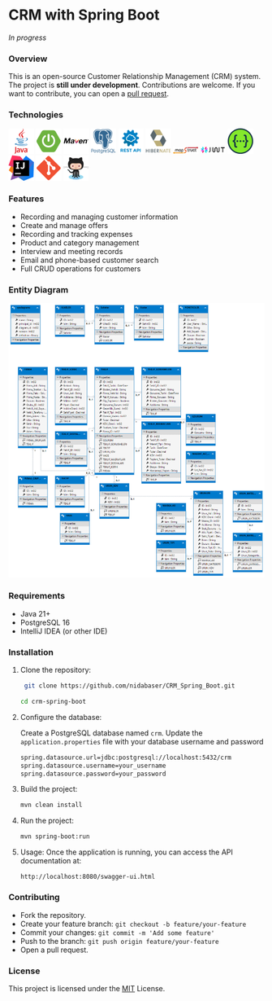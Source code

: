 # CRM with Spring Boot

*In progress*

### Overview
This is an open-source Customer Relationship Management (CRM) system. The project is **still under development**. Contributions are welcome. If you want to contribute, you can open a [pull request](/README.md/#Contributing).

### Technologies

<code><img alt="Java" src="src/main/resources/images/java.png" title="Java" width="50"/></code>
<code><img width="50" src="src/main/resources/images/spring.png" alt="Spring Boot" title="Spring Boot"/></code>
<code><img width="50" src="src/main/resources/images/maven.png" alt="Maven" title="Maven"/></code>
<code><img width="50" src="src/main/resources/images/postgresql.png" alt="PostgreSQL" title="PostgreSQL"/></code>
<code><img width="50" src="src/main/resources/images/rest.png" alt="REST" title="REST"/></code>
<code><img width="50" src="src/main/resources/images/hibernate.png" alt="Hibernate" title="Hibernate"/></code>
<code><img width="50" src="src/main/resources/images/mapstruct.png" alt="MapStruct" title="MapStruct"/></code>
<code><img width="50" src="src/main/resources/images/jwt.png" alt="JWT" title="JWT"/></code>
<code><img width="50" src="src/main/resources/images/swagger.png" alt="Swagger" title="Swagger"/></code>
<code><img width="50" src="src/main/resources/images/intellij.png" alt="Intellij" title="Intellij"/></code>
<code><img width="50" src="src/main/resources/images/git.png" alt="Git" title="Git"/></code>
<code><img width="50" src="src/main/resources/images/github.png" alt="Github" title="Github"/></code>

### Features

- Recording and managing customer information
- Create and manage offers
- Recording and tracking expenses
- Product and category management
- Interview and meeting records
- Email and phone-based customer search
- Full CRUD operations for customers

### Entity Diagram

![CRM_Entity_Diagram.png](src/main/resources/images/CRM_Entity_Diagram.png)

### Requirements

- Java 21+
- PostgreSQL 16
- IntelliJ IDEA (or other IDE)

### Installation

1. Clone the repository:
   ```bash
    git clone https://github.com/nidabaser/CRM_Spring_Boot.git
    ```
    ```bash
    cd crm-spring-boot
    ```
2. Configure the database:

    Create a PostgreSQL database named `crm`. Update the `application.properties` file with your database username and password
    ```
    spring.datasource.url=jdbc:postgresql://localhost:5432/crm
    spring.datasource.username=your_username
    spring.datasource.password=your_password
    ```
3. Build the project:
    ```bash
    mvn clean install
    ```
4. Run the project:
    ```bash
    mvn spring-boot:run
    ```
5. Usage:
   Once the application is running, you can access the API documentation at:
    ```bash
    http://localhost:8080/swagger-ui.html
    ```

### Contributing
- Fork the repository.
- Create your feature branch: `git checkout -b feature/your-feature`
- Commit your changes: `git commit -m 'Add some feature'`
- Push to the branch: `git push origin feature/your-feature`
- Open a pull request.

### License
This project is licensed under the [MIT](https://choosealicense.com/licenses/mit/) License.